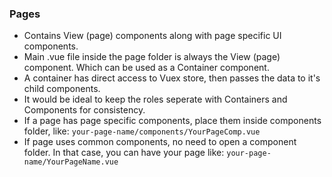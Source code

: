 ### Pages

-   Contains View (page) components along with page specific UI components.
-   Main .vue file inside the page folder is always the View (page) component. Which can be used as a Container component.
-   A container has direct access to Vuex store, then passes the data to it's child components.
-   It would be ideal to keep the roles seperate with Containers and Components for consistency.
-   If a page has page specific components, place them inside components folder, like: `your-page-name/components/YourPageComp.vue`
-   If page uses common components, no need to open a component folder. In that case, you can have your page like: `your-page-name/YourPageName.vue`
